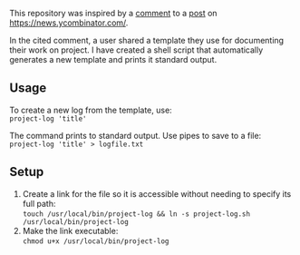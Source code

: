 This repository was inspired by a [comment](https://news.ycombinator.com/item?id=5322254) to a [post](https://news.ycombinator.com/item?id=5316093) on https://news.ycombinator.com/.

In the cited comment, a user shared a template they use for documenting their work on project. I have created a shell script that automatically generates a new template and prints it standard output.

## Usage
To create a new log from the template, use:  
```project-log 'title'```

The command prints to standard output. Use pipes to save to a file:  
```project-log 'title' > logfile.txt```

## Setup
1. Create a link for the file so it is accessible without needing to specify its full path:  
```touch /usr/local/bin/project-log && ln -s project-log.sh /usr/local/bin/project-log```
2. Make the link executable:  
```chmod u+x /usr/local/bin/project-log```
